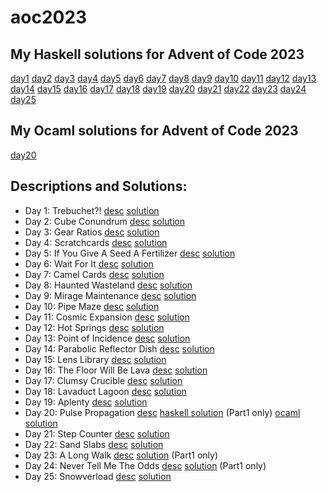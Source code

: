 # aoc2023

## My Haskell solutions for Advent of Code 2023

[day1](haskell/src/Day1.hs)
[day2](haskell/src/Day2.hs)
[day3](haskell/src/Day3.hs)
[day4](haskell/src/Day4.hs)
[day5](haskell/src/Day5.hs)
[day6](haskell/src/Day6.hs)
[day7](haskell/src/Day7.hs)
[day8](haskell/src/Day8.hs)
[day9](haskell/src/Day9.hs)
[day10](haskell/src/Day10.hs)
[day11](haskell/src/Day11.hs)
[day12](haskell/src/Day12.hs)
[day13](haskell/src/Day13.hs)
[day14](haskell/src/Day14.hs)
[day15](haskell/src/Day15.hs)
[day16](haskell/src/Day16.hs)
[day17](haskell/src/Day17.hs)
[day18](haskell/src/Day18.hs)
[day19](haskell/src/Day19.hs)
[day20](haskell/src/Day20.hs)
[day21](haskell/src/Day21.hs)
[day22](haskell/src/Day22.hs)
[day23](haskell/src/Day23.hs)
[day24](haskell/src/Day24.hs)
[day25](haskell/src/Day25.hs)

## My Ocaml solutions for Advent of Code 2023

[day20](ocaml/lib/day20.ml)

## Descriptions and Solutions:
- Day 1: Trebuchet?! [desc](https://adventofcode.com/2023/day/1) [solution](haskell/src/Day1.hs)
- Day 2: Cube Conundrum [desc](https://adventofcode.com/2023/day/2) [solution](haskell/src/Day2.hs)
- Day 3: Gear Ratios [desc](https://adventofcode.com/2023/day/3) [solution](haskell/src/Day3.hs)
- Day 4: Scratchcards [desc](https://adventofcode.com/2023/day/4) [solution](haskell/src/Day4.hs)
- Day 5: If You Give A Seed A Fertilizer [desc](https://adventofcode.com/2023/day/5) [solution](haskell/src/Day5.hs)
- Day 6: Wait For It [desc](https://adventofcode.com/2023/day/6) [solution](haskell/src/Day6.hs)
- Day 7: Camel Cards [desc](https://adventofcode.com/2023/day/7) [solution](haskell/src/Day7.hs)
- Day 8: Haunted Wasteland [desc](https://adventofcode.com/2023/day/8) [solution](haskell/src/Day8.hs)
- Day 9: Mirage Maintenance [desc](https://adventofcode.com/2023/day/9) [solution](haskell/src/Day9.hs)
- Day 10: Pipe Maze [desc](https://adventofcode.com/2023/day/10) [solution](haskell/src/Day10.hs)
- Day 11: Cosmic Expansion [desc](https://adventofcode.com/2023/day/11) [solution](haskell/src/Day11.hs)
- Day 12: Hot Springs [desc](https://adventofcode.com/2023/day/12) [solution](haskell/src/Day12.hs)
- Day 13: Point of Incidence [desc](https://adventofcode.com/2023/day/13) [solution](haskell/src/Day13.hs)
- Day 14: Parabolic Reflector Dish [desc](https://adventofcode.com/2023/day/14) [solution](haskell/src/Day14.hs)
- Day 15: Lens Library [desc](https://adventofcode.com/2023/day/15) [solution](haskell/src/Day15.hs)
- Day 16: The Floor Will Be Lava [desc](https://adventofcode.com/2023/day/16) [solution](haskell/src/Day16.hs)
- Day 17: Clumsy Crucible [desc](https://adventofcode.com/2023/day/17) [solution](haskell/src/Day17.hs)
- Day 18: Lavaduct Lagoon [desc](https://adventofcode.com/2023/day/18) [solution](haskell/src/Day18.hs)
- Day 19: Aplenty [desc](https://adventofcode.com/2023/day/19) [solution](haskell/src/Day19.hs)
- Day 20: Pulse Propagation [desc](https://adventofcode.com/2023/day/20)
[haskell solution](haskell/src/Day20.hs) (Part1 only)
[ocaml solution](ocaml/lib/day20.ml)
- Day 21: Step Counter [desc](https://adventofcode.com/2023/day/21) [solution](haskell/src/Day21.hs)
- Day 22: Sand Slabs [desc](https://adventofcode.com/2023/day/22) [solution](haskell/src/Day22.hs)
- Day 23: A Long Walk [desc](https://adventofcode.com/2023/day/23) [solution](haskell/src/Day23.hs) (Part1 only)
- Day 24: Never Tell Me The Odds [desc](https://adventofcode.com/2023/day/24) [solution](haskell/src/Day24.hs) (Part1 only)
- Day 25: Snowverload [desc](https://adventofcode.com/2023/day/25) [solution](haskell/src/Day25.hs)
